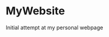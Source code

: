 # MyWebsite
Initial attempt at my personal webpage
<html>
<body>
<h1 style="background-color:bluepurple </h1>
